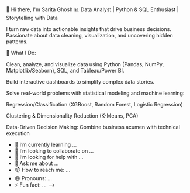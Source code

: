 👋 Hi there, I'm Sarita Ghosh
📊 Data Analyst | Python & SQL Enthusiast | Storytelling with Data

I turn raw data into actionable insights that drive business decisions. Passionate about data cleaning, visualization, and uncovering hidden patterns.

🔹 What I Do:

Clean, analyze, and visualize data using Python (Pandas, NumPy, Matplotlib/Seaborn), SQL, and Tableau/Power BI.

Build interactive dashboards to simplify complex data stories.

Solve real-world problems with statistical modeling and machine learning:

Regression/Classification (XGBoost, Random Forest, Logistic Regression)

Clustering & Dimensionality Reduction (K-Means, PCA)

Data-Driven Decision Making: Combine business acumen with technical execution
- 🌱 I’m currently learning ...
- 👯 I’m looking to collaborate on ...
- 🤔 I’m looking for help with ...
- 💬 Ask me about ...
- 📫 How to reach me: ...
- 😄 Pronouns: ...
- ⚡ Fun fact: ...
-->
